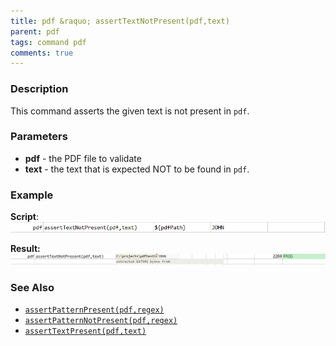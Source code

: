 ```yaml
---
title: pdf &raquo; assertTextNotPresent(pdf,text)
parent: pdf
tags: command pdf
comments: true
---
```



### Description
This command asserts the given text is not present in `pdf`.


### Parameters
- **pdf** \- the PDF file to validate
- **text** \- the text that is expected NOT to be found in `pdf`.


### Example
**Script**:<br/>
![script](image/assertTextNotPresent_01.png)

**Result:**<br/>
![output](image/assertTextNotPresent_02.png)


### See Also
- [`assertPatternPresent(pdf,regex)`](assertPatternPresent(pdf,regex))
- [`assertPatternNotPresent(pdf,regex)`](assertPatternNotPresent(pdf,regex))
- [`assertTextPresent(pdf,text)`](assertTextPresent(pdf,text))

